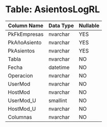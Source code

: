 # Table: AsientosLogRL

| Column Name | Data Type | Nullable |
|-------------|-----------|----------|
| PkFkEmpresas | nvarchar | YES |
| PkAñoAsiento | nvarchar | YES |
| PkAsientos | nvarchar | YES |
| Tabla | nvarchar | NO |
| Fecha | datetime | NO |
| Operacion | nvarchar | NO |
| UserMod | nvarchar | NO |
| HostMod | nvarchar | NO |
| UserMod_U | smallint | NO |
| HostMod_U | nvarchar | NO |
| Columnas | nvarchar | NO |

